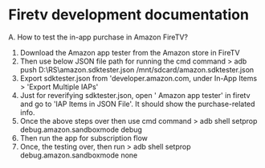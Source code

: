# Firetv development documentation

A. How to test the in-app purchase in Amazon FireTV?
   1. Download the Amazon app tester from the Amazon store in FireTV
   2. Then use below JSON file path for running the cmd command > adb push D:\RS\amazon.sdktester.json /mnt/sdcard/amazon.sdktester.json
   3. Export sdktester.json from 'developer.amazon.com, under In-App Items >  'Export Multiple IAPs'
   4. Just for reverifying sdktester.json, open ' Amazon app tester' in firetv and go to 'IAP Items in JSON File'. It should show the purchase-related info.
   5. Once the above steps over then use cmd command > adb shell setprop debug.amazon.sandboxmode debug
   6. Then run the app for subscription flow
   7.  Once, the testing over, then run > adb shell setprop debug.amazon.sandboxmode none
